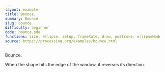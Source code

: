 ```yaml
---
layout: example
title: Bounce.
summary: Bounce
slug: bounce
difficulty: beginner
code: bounce.pde
functions: size, ellipse, setup, frameRate, draw, noStroke, ellipseMode, background
source: https://processing.org/examples/bounce.html
---
```


Bounce. 

 When the shape hits the edge of the window, it reverses its direction.

